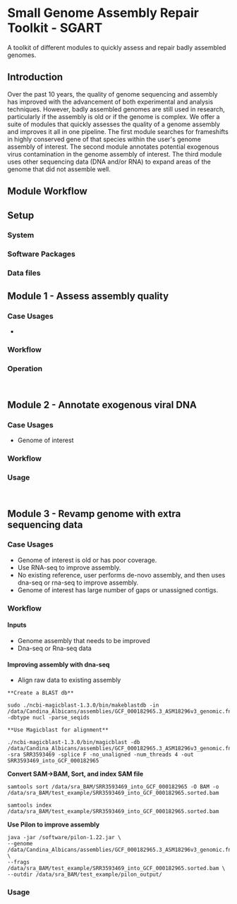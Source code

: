 # Small Genome Assembly Repair Toolkit - SGART
A toolkit of different modules to quickly assess and repair badly assembled genomes.

## Introduction
Over the past 10 years, the quality of genome sequencing and assembly has improved with the advancement of both experimental and analysis techniques. However, badly assembled genomes are still used in research, particularly if the assembly is old or if the genome is complex. We offer a suite of modules that quickly assesses the quality of a genome assembly and improves it all in one pipeline. The first module searches for frameshifts in highly conserved gene of that species within the user's genome assembly of interest. The second module annotates potential exogenous virus contamination in the genome assembly of interest. The third module uses other sequencing data (DNA and/or RNA) to expand areas of the genome that did not assemble well.

## Module Workflow

## Setup
### System
### Software Packages
### Data files

## Module 1 - Assess assembly quality
### Case Usages
*

### Workflow

### Operation
` `

## Module 2 - Annotate exogenous viral DNA
### Case Usages
* Genome of interest

### Workflow

### Usage
` `

## Module 3 - Revamp genome with extra sequencing data
### Case Usages
* Genome of interest is old or has poor coverage.
* Use RNA-seq to improve assembly. 
* No existing reference, user performs de-novo assembly, and then uses dna-seq or rna-seq to improve assembly.
* Genome of interest has large number of gaps or unassigned contigs.

### Workflow

#### Inputs
* Genome assembly that needs to be improved
* Dna-seq or Rna-seq data

#### Improving assembly with dna-seq

* Align raw data to existing assembly
```
**Create a BLAST db**

sudo ./ncbi-magicblast-1.3.0/bin/makeblastdb -in /data/Candina_Albicans/assemblies/GCF_000182965.3_ASM18296v3_genomic.fna -dbtype nucl -parse_seqids

**Use Magicblast for alignment**

./ncbi-magicblast-1.3.0/bin/magicblast -db /data/Candina_Albicans/assemblies/GCF_000182965.3_ASM18296v3_genomic.fna -sra SRR3593469 -splice F -no_unaligned -num_threads 4 -out SRR3593469_into_GCF_000182965

```
**Convert SAM->BAM, Sort, and index SAM file**
```
samtools sort /data/sra_BAM/SRR3593469_into_GCF_000182965 -O BAM -o /data/sra_BAM/test_example/SRR3593469_into_GCF_000182965.sorted.bam

samtools index /data/sra_BAM/test_example/SRR3593469_into_GCF_000182965.sorted.bam
```

**Use Pilon to improve assembly**
```
java -jar /software/pilon-1.22.jar \
--genome /data/Candina_Albicans/assemblies/GCF_000182965.3_ASM18296v3_genomic.fna \
--frags /data/sra_BAM/test_example/SRR3593469_into_GCF_000182965.sorted.bam \
--outdir /data/sra_BAM/test_example/pilon_output/
```

### Usage
` `
